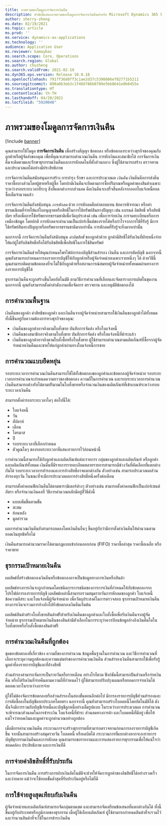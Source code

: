 ```yaml
---
title: ภาพรวมของโมดูลการจัดการเงินคืน
description: หัวข้อนี้แสดงภาพรวมของโมดูลการจัดการเงินคืนสำหรับ Microsoft Dynamics 365 Supply Chain Management
author: sherry-zheng
ms.date: 02/19/2021
ms.topic: article
ms.prod: ''
ms.service: dynamics-ax-applications
ms.technology: ''
audience: Application User
ms.reviewer: kamaybac
ms.search.scope: Core, Operations
ms.search.region: Global
ms.author: chuzheng
ms.search.validFrom: 2021-02-19
ms.dyn365.ops.version: Release 10.0.18
ms.openlocfilehash: 7917f36d8ff3c1ae2d37c5390806ef82771b5211
ms.sourcegitcommit: 890a0b3eb3c1f48d786b0789e5bb8641e0b8455e
ms.translationtype: HT
ms.contentlocale: th-TH
ms.lasthandoff: 04/20/2021
ms.locfileid: "5920048"
---
```

# <a name="rebate-management-module-overview"></a>ภาพรวมของโมดูลการจัดการเงินคืน

[!include [banner](../includes/banner.md)]

คุณสามารถใช้โมดูล **การจัดการเงินคืน** เพื่อสร้างสัญญา ข้อตกลง หรือข้อตกลงระหว่างธุรกิจของคุณกับลูกค้าหรือผู้จัดส่งของคุณ เพื่อที่คุณจะสามารถคํานวณเงินคืน การหักเงินและสมาชิกได้ การจัดการเงินคืนจะติดตามและรักษาธุรกรรมเงินคืนและการหักลดในที่ตั้งส่วนกลาง ซึ่งผู้ใช้สามารถสร้าง ตรวจทาน และประมวลผลได้อย่างมีประสิทธิภาพ

การจัดการเงินคืนสนับสนุนการสร้าง การบํารุง รักษา และการประมวลผล *เงินคืน* เงินคืนคือการส่งคืนราคาซื้อบางส่วนโดยผู้ขายหรือผู้ซื้อ โดยปกติเงินคืนจะยึดตามการซื้อปริมาณหรือมูลค่าของสินค้าเฉพาะระหว่างรอบระยะเวลาที่ระบุ สิ่งที่แตกต่างจากส่วนลด คือเงินคืนจะเสร็จสิ้นหลังจากออกใบแจ้งหนี้ยอดซื้อเต็มจํานวนแล้ว

การจัดการเงินคืนยังสนับสนุน *การหักลด* ด้วย การหักลดคือค่าตอบแทน ข้อควรพิจารณา หรือค่าธรรมเนียมที่จ่ายให้แก่ใบอนุญาตหรือสิทธิ์ในการใช้ทรัพย์สินทางปัญญา เช่น แบรนด์ ลิขสิทธิ์ หรือสิทธิบัตร หรือเพื่อการใช้ทรัพยากรธรรมชาติเพื่อวัตถุประสงค์ เช่น เพื่อการจ่ายเงิน การจดทะเบียนหรือการเหมืองข้อมูล โดยปกติ การหักลดจะคํานวณเป็นเปอร์เซ็นต์ของรายได้หรือกําไรจากการใช้ที่รับรู้ มีการใช้ทรัพย์สินทางปัญญาหรือทรัพยากรธรรมชาติมากเท่านั้น การหักลดที่รับรู้จะยิ่งมากเท่านั้น

นอกจากนี้ การจัดการเงินคืนยังสนับสนุน *ค่าลิขสิทธิ์* ของลูกค้าด้วย ลูกค้ามีสิทธิ์ได้รับเงินที่ฝ่ายหนึ่งจ่ายให้แก่ผู้ได้รับลิขสิทธิ์หรือได้รับลิขสิทธิ์เพื่อสิทธิในการใช้สินทรัพย์

การจัดการเงินคืนช่วยให้คุณกําหนดโพรไฟล์การลงบัญชีส่วนสํารอง เงินคืน และการตัดบัญชี นอกจากนี้ คุณยังสามารถกําหนดการลงรายการบัญชีให้กับลูกค้าหรือผู้จัดจำหน่ายเฉพาะรายหนึ่งๆ ได้ ด้วยวิธีนี้ คุณสามารถติดตามข้อตกลงที่จะไม่ใช้กับลูกค้าหรือสถานการณ์สมทบผู้จัดจำหน่ายทั้งหมดผ่านทางการลงรายการบัญชีได้

ธุรกรรมเงินคืนจะถูกสร้างขึ้นโดยอัตโนมัติ ตามวิธีการคํานวณที่เลือกและจัดตารางการผลิตในชุดงาน นอกจากนี้ คุณยังสามารถตั้งค่าลำดับงานเพื่อจัดการ ตรวจทาน และอนุมัติข้อตกลงได้

## <a name="basis-calculation"></a>การคำนวณพื้นฐาน

เงินคืนของลูกค้า ค่าสิทธิของลูกค้า และเงินคืนจากผู้จัดจำหน่ายสามารถใช้เงินคืนของลูกค้าได้ทั้งหมด ทั้งนี้ขึ้นอยู่กับความต้องการทางธุรกิจของคุณ:

- เงินคืนของลูกค้าอาจอิงตามใบสั่งขาย บันทึกการจัดส่ง หรือใบแจ้งหนี้
- เงินคืนของสมาชิกอาจอิงตามใบสั่งขาย บันทึกการจัดส่ง หรือใบแจ้งหนี้ที่ชำระแล้ว
- เงินคืนของลูกค้าอาจอิงตามใบสั่งซื้อหรือใบสั่งขาย ผู้ใช้สามารถคํานวณตามผลิตภัณฑ์ที่ซื้อจากผู้จัดจำหน่ายเงินคืนและขายให้แก่ลูกค้าผ่านทางใบแจ้งหนี้การขาย

## <a name="flexible-calculations"></a>การคํานวณแบบยืดหยุ่น

รอบระยะเวลาการคํานวณเงินคืนสามารถใช้ได้ทั้งข้อตกลงของลูกค้าและข้อตกลงผู้จัดจำหน่าย รอบระยะเวลาการคํานวณจะกําหนดความยาวของข้อตกลง ความถี่ในการคํานวณ และรอบระยะเวลาการคํานวณ เงินคืนสามารถค้างรับได้ตามปริมาณในใบสั่งขายหรือจํานวนเงินของผลิตภัณฑ์ที่เข้าเกณฑ์ระหว่างรอบระยะเวลาเงินคืน

สามารถตั้งค่ารอบระยะเวลาใดๆ ต่อไปนี้ได้:

- ใบแจ้งหนี้
- วัน
- สัปดาห์
- เดือน
- ไตรมาส
- ปี
- รอบระยะเวลาที่เลือกกำหนด
- ตัวคูณใดๆ ของรอบระยะเวลาที่แสดงรายการไว้ก่อนหน้านี้

การคํานวณนี้สามารถใช้กับลูกค้าและผลิตภัณฑ์แต่ละรายการ กลุ่มของลูกค้าและผลิตภัณฑ์ หรือลูกค้าและผลิตภัณฑ์ทั้งหมด เงินคืนที่มีรายการรายละเอียดหลายรายการสามารถมีช่วงวันที่คัดเลือกที่แตกต่างกันได้ รอบระยะเวลาการสํารองและการอ้างสิทธิ์อาจแตกต่างกัน ตัวอย่างเช่น สามารถประมวลผลส่วนสํารองทุกวัน ในขณะที่จะมีการประมวลผลการอ้างสิทธิ์หนึ่งครั้งต่อเดือน

สามารถตั้งค่าคอนฟิกเงินคืนได้ตามพารามิเตอร์ต่างๆ ตัวอย่างเช่น สามารถตั้งค่าคอนฟิกเป็นเปอร์เซนต์ อัตรา หรือจํานวนเงินคงที่ วิธีการคํานวณหลักมีอยู่สี่วิธีดังนี้

- แบบเพิ่มขึ้นตามขั้น
- สะสม
- ย้อนหลัง
- มูลค่ารวม

ผลการคํานวณเงินคืนยังสามารถลดลงโดยเงินคืนอื่นๆ ขึ้นอยู่กับว่ามีการตั้งค่าเงินคืนให้คํานวณตามยอดเงินสุทธิหรือไม่

เงินคืนสามารถคํานวณราคาได้ตามกฎแบบเข้าก่อนออกก่อน (FIFO) ราคาซื้อล่าสุด ราคาซื้อเฉลี่ย หรือราคาขาย

## <a name="rebate-target-transactions"></a>ธุรกรรมเป้าหมายเงินคืน

ผลลัพธ์ที่สร้างข้อตกลงเงินคืนหรือข้อตกลงอาจเป็นข้อมูลทางการเงินหรือสินค้า

ผลลัพธ์ทางการเงินจะถูกกําหนดโดยชนิดการการชนิดของการการเงินที่กําหนดให้กับข้อตกลงจากโปรไฟล์การลงรายการบัญชี ผลลัพธ์เหล่านี้สามารถรวมสมุดรายวันการหักลดของลูกค้า ใบแจ้งหนี้ข้อความอิสระ และใบแจ้งหนี้ผู้จัดจำหน่าย เพื่อวัตถุประสงค์ในการตรวจสอบ ธุรกรรมเป้าหมายเงินคืนทางการเงินจะรวมการอ้างอิงไปยังข้อตกลงเงินคืนเริ่มต้น

ผลลัพธ์สินค้าสร้างใบสั่งขายสินค้าฟรีสำหรับเงินคืนของลูกค้าและใบสั่งซื้อเพื่อรับเงินคืนจากผู้จัดจำหน่าย ธุรกรรมเป้าหมายเงินคืนของสินค้ามีตัวเลือกในการระบุว่าควรป้อนข้อมูลอ้างอิงเงินคืนใดในใบสั่งขายหรือใบสั่งซื้อของสินค้าฟรี

## <a name="accurate-rebate-calculations"></a>การคํานวณเงินคืนที่ถูกต้อง

ชุดของข้อตกลงที่เกี่ยวข้อง ความถี่ของการคํานวณ ข้อมูลพื้นฐานในการคํานวณ และวิธีการคํานวณที่เลือกจะระบุความถูกต้องและความแม่นยําของการคํานวณเงินคืน ส่วนสํารองเงินคืนสามารถใช้เพื่อรับรู้มูลค่าที่ลงรายการบัญชีและที่อ้างสิทธิ์

ส่วนสํารองสามารถจัดการเป็นรายวันหรือรายเดือน อย่างไรก็ตาม ฟังก์ชันนี้สามารถปันส่วนหรือจ่ายเงินคืน หรือได้รับเงินที่จ่ายคืนตามความถี่ที่กําหนดไว้ ผู้ใช้สามารถปรับปรุงแผนหรือยอดการจ่ายเงินได้ตลอดเวลาในระหว่างการจ่าย

ผู้ใช้ไม่ต้องจัดการข้อตกลงหรือส่วนสํารองในสองขั้นตอนอีกต่อไป มีการลงรายการบัญชีส่วนสํารองและการตัดซื้อลงในบัญชีแยกประเภทโดยตรง นอกจากนี้ คุณยังสามารถสร้างใบลดหนี้โดยอัตโนมัติได้ ดังนั้นจึงมีการรวมกับบัญชีเจ้าหนี้และบัญชีลูกหนี้อย่างเต็มรูปแบบ ในระหว่างการประมวลผล การคํานวณจะพิจารณาส่วนลดในการชําระเงิน ใบแจ้งหนี้ที่ชําระ ส่วนลดทางการค้า และใบลดหนี้ที่มีอยู่ เพื่อให้แน่ใจว่ายอดเงินและมูลค่าจะถูกคํานวณอย่างถูกต้อง

เมื่อมีการคํานวณเงินคืน กระบวนการจะสร้างธุรกรรมที่สามารถตรวจทานก่อนการลงรายการบัญชีเกิดขึ้น จากนั้นสามารถสร้างสมุดรายวัน ใบลดหนี้ หรือเดบิตได้ กระบวนการที่แยกต่างหากจะลงรายการบัญชีธุรกรรมเงินคืนและการหักลด คุณสามารถขอรายงานและการแสดงรายการธุรกรรมเพื่อให้แน่ใจว่าสอดคล้อง ประสิทธิภาพ และการเงินที่ดี

## <a name="guaranteed-royalty-payments"></a>การจ่ายค่าลิขสิทธิ์ที่รับประกัน

ในการจัดการเงินคืน การสร้างการฝากเงินอัตโนมัติจะช่วยให้จัดการลูกค้าของลิขสิทธิ์ได้อย่างรวดเร็วและง่ายดาย แม้ว่าจะใช้ยอดขั้นต่ำสุดที่รับประกันอยู่หรือไม่ก็ดี 

## <a name="maximizing-spend-versus-rebates"></a>การใช้จ่ายสูงสุดเทียบกับเงินคืน

ผู้จัดจำหน่ายและผลิตภัณฑ์สามารถจัดกลุ่มตามเขต และสามารถจัดเตรียมข้อเสนอที่แตกต่างกันได้ ทั้งนี้ขึ้นอยู่กับประเทศหรือภูมิภาคของธุรกรรม เมื่อผู้ใช้เลือกผลิตภัณฑ์ ผู้ใช้สามารถกําหนดสินค้าที่จะรวมไว้และจํานวนสินค้าที่จะใช้ในการชําระเงินคืน
